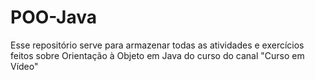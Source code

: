 # POO-Java
Esse repositório serve para armazenar todas as atividades e exercícios feitos sobre Orientação à Objeto em Java do curso do canal "Curso em Vídeo"
